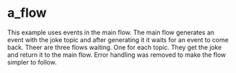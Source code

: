 # a_flow

This example uses events in the main flow. The main flow generates an event with the joke topic and after generating it it waits for an event to come back. Theer are three flows waiting. One for each topic. They get the joke and return it to the main flow. Error handling was removed to make the flow simpler to follow.
